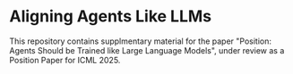 # Aligning Agents Like LLMs
This repository contains supplmentary material for the paper "Position: Agents Should be Trained like Large Language Models", under review as a Position Paper for ICML 2025.




